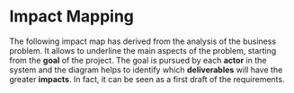 # Impact Mapping

The following impact map has derived from the analysis of the business problem. It allows to underline the main aspects 
of the problem, starting from the **goal** of the project. The goal is pursued by each **actor** in the system and the 
diagram helps to identify which **deliverables** will have the greater **impacts**. In fact, it can be seen as a first 
draft of the requirements. 

<!--![Impact Mapping](./impact-mapping.pm.puml)-->